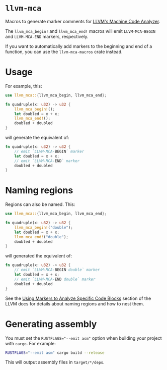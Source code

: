 # `llvm-mca`

Macros to generate marker comments for [LLVM's Machine Code Analyzer](https://llvm.org/docs/CommandGuide/llvm-mca.html).

The `llvm_mca_begin!` and `llvm_mca_end!` macros will emit `LLVM-MCA-BEGIN` and `LLVM-MCA-END` markers, respectively.

If you want to automatically add markers to the beginning and end of a function, you can use the `llvm-mca-macros` crate instead.

# Usage

For example, this:

```rust
use llvm_mca::{llvm_mca_begin, llvm_mca_end};

fn quadruple(x: u32) -> u32 {
    llvm_mca_begin!();
    let doubled = x + x;
    llvm_mca_end!();
    doubled + doubled
}
```

will generate the equivalent of:

```rust
fn quadruple(x: u32) -> u32 {
    // emit `LLVM-MCA-BEGIN` marker
    let doubled = x + x;
    // emit `LLVM-MCA-END` marker
    doubled + doubled
}
```

# Naming regions

Regions can also be named. This:

```rust
use llvm_mca::{llvm_mca_begin, llvm_mca_end};

fn quadruple(x: u32) -> u32 {
    llvm_mca_begin!("double");
    let doubled = x + x;
    llvm_mca_end!("double");
    doubled + doubled
}
```

will generated the equivalent of:

```rust
fn quadruple(x: u32) -> u32 {
    // emit `LLVM-MCA-BEGIN double` marker
    let doubled = x + x;
    // emit `LLVM-MCA-END double` marker
    doubled + doubled
}
```

See the [Using Markers to Analyze Specific Code Blocks](https://llvm.org/docs/CommandGuide/llvm-mca.html#using-markers-to-analyze-specific-code-blocks) section of the LLVM docs for details about naming regions and how to nest them.

# Generating assembly

You must set the `RUSTFLAGS="--emit asm"` option when building your project with `cargo`. For example:

```sh
RUSTFLAGS="--emit asm" cargo build --release
```

This will output assembly files in `target/*/deps`.